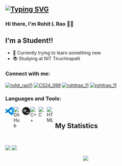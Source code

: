 ## [![Typing SVG](https://readme-typing-svg.herokuapp.com?size=30&lines=Looks+like+you+have+reached+the+right+place)](https://git.io/typing-svg)

### Hi there, I'm Rohit L Rao 🙋‍♂️

## I'm a Student!!

- 🌱 Currently trying to learn something new
- 📚 Studying at NIT Tiruchirapalli

### Connect with me:

<a href="https://instagram.com/rohit_rao11" target="blank"><img align="center" src="https://raw.githubusercontent.com/rahuldkjain/github-profile-readme-generator/master/src/images/icons/Social/instagram.svg" alt="rohit_rao11" height="30" width="40" /></a>
<a href="https://www.hackerrank.com/CS24_099" target="blank"><img align="center" src="https://raw.githubusercontent.com/rahuldkjain/github-profile-readme-generator/master/src/images/icons/Social/hackerrank.svg" alt="CS24_099" height="30" width="40" /></a>
<a href="https://www.leetcode.com/rohitrao_11" target="blank"><img align="center" src="https://raw.githubusercontent.com/rahuldkjain/github-profile-readme-generator/master/src/images/icons/Social/leet-code.svg" alt="rohitrao_11" height="30" width="40" /></a>
<a href="https://www.hackerearth.com/@CS24_099" target="blank"><img align="center" src="https://www.svgrepo.com/show/306170/hackerearth.svg" alt="rohitrao_11" height="30" width="40" /></a>

### Languages and Tools:

<img align="left" alt="Visual Studio Code" width="26px" src="https://raw.githubusercontent.com/github/explore/80688e429a7d4ef2fca1e82350fe8e3517d3494d/topics/visual-studio-code/visual-studio-code.png" />
<img align="left" alt="GitHub" width="26px" src="https://img.icons8.com/fluency-systems-regular/344/github.png" />
<img align="left" alt="Terminal" width="26px" src="https://raw.githubusercontent.com/github/explore/80688e429a7d4ef2fca1e82350fe8e3517d3494d/topics/terminal/terminal.png" />
<img align="left" alt="C++" width="26px" src="https://img.icons8.com/color/344/c-plus-plus-logo.png" />
<img align="left" alt="C" width="26px" src="https://img.icons8.com/color/344/c-programming.png" />
<img align="left" alt="HTML" width="26px" src="https://img.icons8.com/color/344/html-5--v1.png" />

<br />

## My Statistics

<br/>
<p align="left">
  <img width="49.5%" src="https://github-readme-stats.vercel.app/api?username=rohitrao11&show_icons=true&theme=gruvbox&hide_border=true" />
    <img width="49.5%" src="https://github-readme-streak-stats.herokuapp.com/?user=rohitrao11&theme=gruvbox&hide_border=true" />
</p>

<p align= "center">
  <img height= "150" src="https://github-readme-stats.vercel.app/api/top-langs/?username=rohitrao11&theme=react&layout=compact" />
</p>


[github]: https://github.com/rohitrao11
